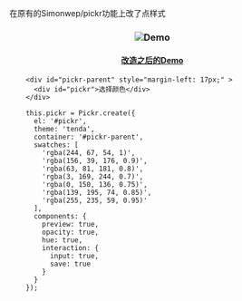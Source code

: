 

在原有的Simonwep/pickr功能上改了点样式


<h3 align="center">
  <img alt="Demo" src="https://user-images.githubusercontent.com/30767528/53578134-4e297e80-3b77-11e9-9d74-4d2ed547c274.gif"/>
</h3>

<h4 align="center">
  <a href="https://barry1990.github.io/pickr/">改造之后的Demo</a>
</h4>

```
    <div id="pickr-parent" style="margin-left: 17px;" >
      <div id="pickr">选择颜色</div>
    </div>

    this.pickr = Pickr.create({
      el: '#pickr',
      theme: 'tenda',
      container: '#pickr-parent',
      swatches: [
        'rgba(244, 67, 54, 1)',
        'rgba(156, 39, 176, 0.9)',
        'rgba(63, 81, 181, 0.8)',
        'rgba(3, 169, 244, 0.7)',
        'rgba(0, 150, 136, 0.75)',
        'rgba(139, 195, 74, 0.85)',
        'rgba(255, 235, 59, 0.95)'
      ],
      components: {
        preview: true,
        opacity: true,
        hue: true,
        interaction: {
          input: true,
          save: true
        }
      }
    });
 ```   
